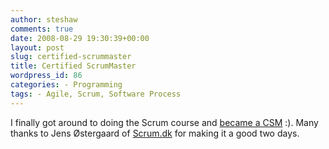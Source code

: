```yaml
---
author: steshaw
comments: true
date: 2008-08-29 19:30:39+00:00
layout: post
slug: certified-scrummaster
title: Certified ScrumMaster
wordpress_id: 86
categories: - Programming
tags: - Agile, Scrum, Software Process
---
```


I finally got around to doing the Scrum course and [became a CSM](http://www.scrumalliance.org/profiles/38923-steven-shaw) :). Many thanks to Jens Østergaard of [Scrum.dk](http://scrum.dk) for making it a good two days.
